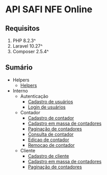 # API SAFI NFE Online

## Requisitos

1. PHP 8.2.3^
2. Laravel 10.27^
3. Composer 2.5.4^

## Sumário

- Helpers
  - [Helpers](documentacao/helpers/DocHelpers.md)
- Interno
  - Autenticação
    - [Cadastro de usuários](documentacao/autenticacao/DocCadastroUsuario.md)
    - [Login de usuários](documentacao/autenticacao/DocLoginUsuario.md)
  - Contador
    - [Cadastro de contador](documentacao/contador/DocCadastroContador.md)
    - [Cadastro em massa de contadores](documentacao/contador/DocCadastroEmMassaContador.md)
    - [Paginação de contadores](documentacao/contador/DocPaginacaoContador.md)
    - [Consulta de contador](documentacao/contador/DocConsultaContador.md)
    - [Edicao de contador](documentacao/contador/DocEdicaoContador.md)
    - [Remocao de contador](documentacao/contador/DocRemocaoContador.md)
  - Cliente
    - [Cadastro de cliente](documentacao/cliente/DocCadastroCliente.md)
    - [Cadastro em massa de contadores](documentacao/cliente/DocCadastroEmMassaCliente.md)
    - [Paginação de contadores](documentacao/cliente/DocPaginacaoCliente.md)

